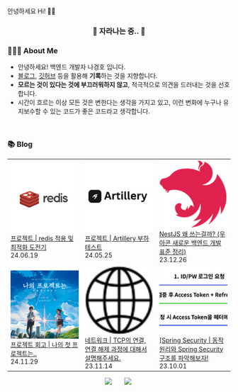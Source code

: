 안녕하세요 Hi! 🙋‍♂️
</p>

<h3 align="center"> 🌱 자라나는 중.. 🌱 </h3>

### 👨🏻‍🌾 About Me

- 안녕하세요! 백엔드 개발자 나경호 입니다.
- [블로그](https://hoya324.tistory.com/), [깃허브](https://github.com/Hoya324) 등을 활용해 **기록**하는 것을 지향합니다.
- **모르는 것이 있다는 것에 부끄러워하지 않고**, 적극적으로 의견을 드러내는 것을 선호합니다.
- 시간이 흐르는 이상 모든 것은 변한다는 생각을 가지고 있고, 이런 변화에 누구나 유지보수할 수 있는 코드가 좋은 코드라고 생각합니다.

<br/>

### 📚 Blog
<table><tbody><tr>
<td width=200px">
    <a href="https://hoya324.tistory.com/40">
        <img width="180px" display="block" margin-left="auto" margin-right="auto" text-align="center" src="/img/40.png"/><br/>
        <div>프로젝트 | redis 적용 및 최적화 도전기 </div>
    </a>
    <div>24.06.19</div>
</td>
<td width=200px">
    <a href="https://hoya324.tistory.com/39">
        <img width="180px" display="block" margin-left="auto" margin-right="auto" text-align="center" src="/img/39.png"/><br/>
        <div>프로젝트 | Artillery 부하 테스트 </div>
    </a>
    <div>24.05.25</div>
</td>
<td width=200px">
    <a href="https://hoya324.tistory.com/37">
        <img width="180px" display="block" margin-left="auto" margin-right="auto" text-align="center" src="/img/37.png"/><br/>
        <div>NestJS 왜 쓰는걸까? (우아콘 새로운 백엔드 개발 표준 정리) </div>
    </a>
    <div>23.12.26</div>
</td>
</tr>
<tr>
<td width=200px">
    <a href="https://hoya324.tistory.com/35">
        <img width="180px" display="block" margin-left="auto" margin-right="auto" text-align="center" src="/img/35.png"/><br/>
        <div>프로젝트 회고 | 나의 첫 프로젝트는.. </div>
    </a>
    <div>24.11.29</div>
</td>
<td width=200px">
    <a href="https://hoya324.tistory.com/34">
        <img width="180px" display="block" margin-left="auto" margin-right="auto" text-align="center" src="/img/34.png"/><br/>
        <div>네트워크 | TCP의 연결, 연결 해제 과정에 대해서 설명해주세요. </div>
    </a>
    <div>23.11.14</div>
</td>
<td width=200px">
    <a href="https://hoya324.tistory.com/33">
        <img width="180px" display="block" margin-left="auto" margin-right="auto" text-align="center" src="/img/33.png"/><br/>
        <div>[Spring Security | 동작 원리와 Spring Security 구조를 파악해보자! </div>
    </a>
    <div>23.10.01</div>
</td>
</tr>
</tbody></table>

<p align="center"> 
    <a href="https://www.instagram.com/_guuardna/"> <img src="http://img.shields.io/badge/-instagram-22222a?style=flat&logo=Instagram&link=https://www.instagram.com/guuardna_/" style="height : auto; margin-left : 10px; margin-right : 10px;"/></a>&nbsp
    <a href="https://hoya324.tistory.com/"><img src="http://img.shields.io/badge/-Tistory-000000?style=flat&logo=Tistory&link=https://hoya324.tistory.com/" style="height : auto; margin-left : 10px; margin-right : 10px;"/></a>&nbsp
</p>

